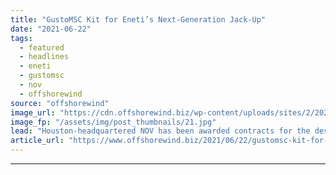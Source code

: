 ```yaml
---
title: "GustoMSC Kit for Eneti’s Next-Generation Jack-Up"
date: "2021-06-22"
tags: 
  - featured
  - headlines
  - eneti
  - gustomsc
  - nov
  - offshorewind
source: "offshorewind"
image_url: "https://cdn.offshorewind.biz/wp-content/uploads/sites/2/2021/06/22134502/GustoMSC-Kit-for-Enetis-Next-Generation-Jack-Up.jpg"
image_fp: "/assets/img/post_thumbnails/21.jpg"
lead: "Houston-headquartered NOV has been awarded contracts for the design and the supply of equipment"
article_url: "https://www.offshorewind.biz/2021/06/22/gustomsc-kit-for-enetis-next-generation-jack-up/"
---
```


---
